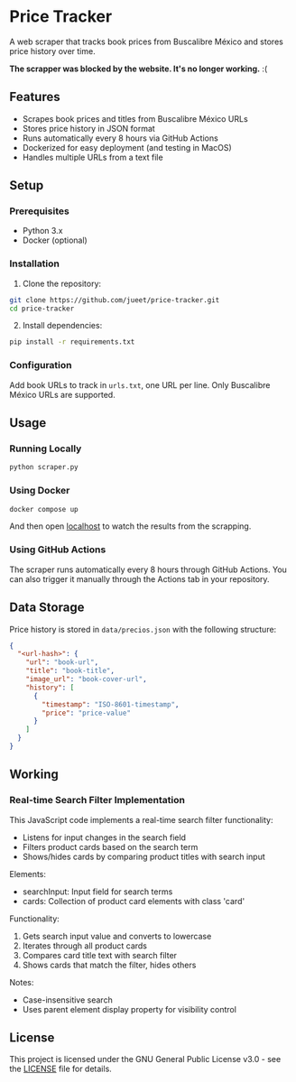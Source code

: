 # Price Tracker

A web scraper that tracks book prices from Buscalibre México and stores price history over time.

**The scrapper was blocked by the website. It's no longer working.** :(

## Features

- Scrapes book prices and titles from Buscalibre México URLs
- Stores price history in JSON format
- Runs automatically every 8 hours via GitHub Actions
- Dockerized for easy deployment (and testing in MacOS)
- Handles multiple URLs from a text file

## Setup

### Prerequisites

- Python 3.x
- Docker (optional)

### Installation

1. Clone the repository:
```bash
git clone https://github.com/jueet/price-tracker.git
cd price-tracker
```

2. Install dependencies:
```bash
pip install -r requirements.txt
```

### Configuration

Add book URLs to track in `urls.txt`, one URL per line. Only Buscalibre México URLs are supported.

## Usage

### Running Locally

```bash
python scraper.py
```

### Using Docker

```bash
docker compose up
```

And then open [localhost](http://127.0.0.1:5500/index.html) to watch the results from the scrapping.

### Using GitHub Actions

The scraper runs automatically every 8 hours through GitHub Actions. You can also trigger it manually through the Actions tab in your repository.

## Data Storage

Price history is stored in `data/precios.json` with the following structure:

```json
{
  "<url-hash>": {
    "url": "book-url",
    "title": "book-title",
    "image_url": "book-cover-url",
    "history": [
      {
        "timestamp": "ISO-8601-timestamp",
        "price": "price-value"
      }
    ]
  }
}
```

## Working

### Real-time Search Filter Implementation
            
This JavaScript code implements a real-time search filter functionality:
- Listens for input changes in the search field
- Filters product cards based on the search term
- Shows/hides cards by comparing product titles with search input
            
Elements:
- searchInput: Input field for search terms
- cards: Collection of product card elements with class 'card'
            
Functionality:
1. Gets search input value and converts to lowercase
2. Iterates through all product cards
3. Compares card title text with search filter
4. Shows cards that match the filter, hides others
            
Notes:
- Case-insensitive search
- Uses parent element display property for visibility control

## License

This project is licensed under the GNU General Public License v3.0 - see the [LICENSE](LICENSE) file for details.
